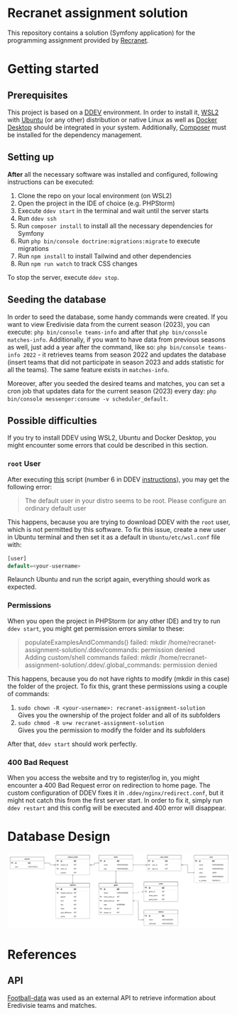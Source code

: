 # Recranet assignment solution
This repository contains a solution (Symfony application) for the programming assignment provided by [Recranet](https://recranet.com/en/).
# Getting started
## Prerequisites
This project is based on a [DDEV](https://ddev.readthedocs.io/en/stable/#__tabbed_1_1) environment. In order to install it, [WSL2](https://learn.microsoft.com/en-us/windows/wsl/install) with [Ubuntu](https://ubuntu.com/) (or any other) distribution or native Linux as well as [Docker Desktop](https://www.docker.com/products/docker-desktop/) should be integrated in your system. Additionally, [Composer](https://getcomposer.org/) must be installed for the dependency management.
## Setting up
__After__ all the necessary software was installed and configured, following instructions can be executed:
1. Clone the repo on your local environment (on WSL2)
2. Open the project in the IDE of choice (e.g. PHPStorm)
3. Execute `ddev start` in the terminal and wait until the server starts
4. Run `ddev ssh`
5. Run `composer install` to install all the necessary dependencies for Symfony
6. Run `php bin/console doctrine:migrations:migrate` to execute migrations
7. Run `npm install` to install Tailwind and other dependencies
8. Run `npm run watch` to track CSS changes

To stop the server, execute `ddev stop`.
## Seeding the database
In order to seed the database, some handy commands were created. If you want to view Eredivisie data from the current season (2023), you can execute: `php bin/console teams-info` and after that `php bin/console matches-info`. Additionally, if you want to have data from previous seasons as well, just add a year after the command, like so: `php bin/console teams-info 2022` - it retrieves teams from season 2022 and updates the database (insert teams that did not participate in season 2023 and adds statistic for all the teams).
The same feature exists in `matches-info`.

Moreover, after you seeded the desired teams and matches, you can set a cron job that updates data for the current season (2023) every day: `php bin/console messenger:consume -v scheduler_default`.
## Possible difficulties
If you try to install DDEV using WSL2, Ubuntu and Docker Desktop, you might encounter some errors that could be described in this section.
### __`root` User__  
After executing [this](https://raw.githubusercontent.com/ddev/ddev/master/scripts/install_ddev_wsl2_docker_desktop.ps1) script (number 6 in DDEV [instructions](https://ddev.readthedocs.io/en/stable/users/install/ddev-installation/#wsl2-docker-desktop-install-script)), you may get the following error:
> The default user in your distro seems to be root. Please configure an ordinary default user
    
This happens, because you are trying to download DDEV with the `root` user, which is not permitted by this software. To fix this issue, create a new user in Ubuntu terminal and then set it as a default in `Ubuntu/etc/wsl.conf` file with:
```php
[user]
default=<your-username>
```
Relaunch Ubuntu and run the script again, everything should work as expected.

### __Permissions__  
When you open the project in PHPStorm (or any other IDE) and try to run `ddev start`, you might get permission errors similar to these:
> populateExamplesAndCommands() failed: mkdir /home/recranet-assignment-solution/.ddev/commands: permission denied  
> Adding custom/shell commands failed: mkdir /home/recranet-assignment-solution/.ddev/.global_commands: permission denied
    
This happens, because you do not have rights to modify (mkdir in this case) the folder of the project. To fix this, grant these permissions using a couple of commands:  
1. `sudo chown -R <your-username>: recranet-assignment-solution`  
Gives you the ownership of the project folder and all of its subfolders
2. `sudo chmod -R u+w recranet-assignment-solution`  
Gives you the permission to modify the folder and its subfolders

After that, `ddev start` should work perfectly.

### __400 Bad Request__ 
When you access the website and try to register/log in, you might encounter a 400 Bad Request error on redirection to home page. The custom configuration of DDEV fixes it in `.ddev/nginx/redirect.conf`, but it might not catch this from the first server start. In order to fix it, simply run `ddev restart` and this config will be executed and 400 error will disappear.
# Database Design
![erd.jpg](/assets/img/erd.jpg)
# References
## API
[Football-data](https://www.football-data.org/) was used as an external API to retrieve information about Eredivisie teams and matches.
